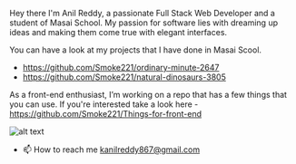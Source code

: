 Hey there
I'm Anil Reddy, a passionate Full Stack Web Developer and a student of Masai School. My passion for software lies with dreaming up ideas and making them come true with elegant interfaces.


You can have a look at my projects that I have done in Masai Scool.
- https://github.com/Smoke221/ordinary-minute-2647
- https://github.com/Smoke221/natural-dinosaurs-3805

As a front-end enthusiast, I’m working on a repo that has a few things that you can use. If you're interested take a look here - https://github.com/Smoke221/Things-for-front-end

![alt text](https://github.com/abhisheknaiidu/abhisheknaiidu/raw/master/code.gif?raw=true)

- 📫 How to reach me kanilreddy867@gmail.com

<!---
Smoke221/Smoke221 is a ✨ special ✨ repository because its `README.md` (this file) appears on your GitHub profile.
You can click the Preview link to take a look at your changes.
--->
